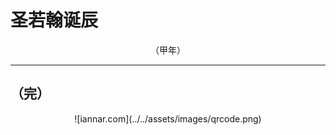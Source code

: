 # 圣若翰诞辰

<div align="center">
（甲年）
</div>

---

## （完）

<div align="center">
![iannar.com](../../assets/images/qrcode.png)
</div>
